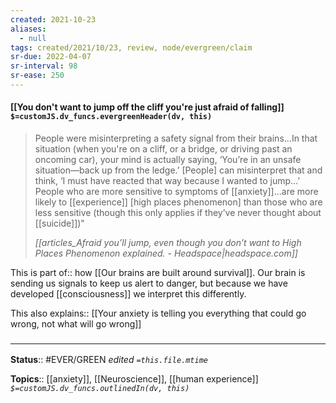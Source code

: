 ```yaml
---
created: 2021-10-23
aliases:
  - null
tags: created/2021/10/23, review, node/evergreen/claim
sr-due: 2022-04-07
sr-interval: 98
sr-ease: 250
---
```


#### [[You don't want to jump off the cliff you're just afraid of falling]] `$=customJS.dv_funcs.evergreenHeader(dv, this)`

> People were misinterpreting a safety signal from their brains...In that situation (when you're on a cliff, or a bridge, or driving past an oncoming car), your mind is actually saying, ‘You’re in an unsafe situation—back up from the ledge.’ [People] can misinterpret that and think, ‘I must have reacted that way because I wanted to jump...’ People who are more sensitive to symptoms of [[anxiety]]...are more likely to [[experience]] [high places phenomenon] than those who are less sensitive (though this only applies if they’ve never thought about [[suicide]])" 
> 
> <cite>[[articles_Afraid you’ll jump, even though you don’t want to High Places Phenomenon explained. - Headspace|headspace.com]]</cite>

This is
part of:: how [[Our brains are built around survival]].
Our brain is sending us signals to keep us alert to danger, but because we have developed [[consciousness]] we interpret this differently.

This also 
explains:: [[Your anxiety is telling you everything that could go wrong, not what will go wrong]]

### <hr class="footnote"/>

**Status**:: #EVER/GREEN 
*edited `=this.file.mtime`*

**Topics**:: [[anxiety]], [[Neuroscience]], [[human experience]]
*`$=customJS.dv_funcs.outlinedIn(dv, this)`*
